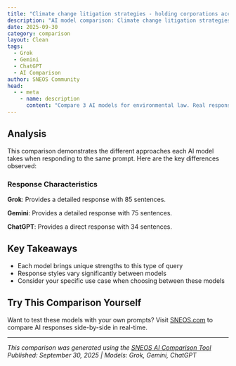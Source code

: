 ```yaml
---
title: "Climate change litigation strategies - holding corporations accountable"
description: "AI model comparison: Climate change litigation strategies - holding corporations accountable..."
date: 2025-09-30
category: comparison
layout: Clean
tags:
  - Grok
  - Gemini
  - ChatGPT
  - AI Comparison
author: SNEOS Community
head:
  - - meta
    - name: description
      content: "Compare 3 AI models for environmental law. Real responses from Grok, Gemini, ChatGPT with detailed analysis."
---
```


<ChatComparison
  title="Climate change litigation strategies - holding corporations accountable"
  prompt="Climate change litigation strategies - holding corporations accountable"
  :responses='{
    "Grok": "Climate change litigation is an emerging and powerful tool to hold corporations accountable for their contributions to global warming and environmental degradation. Various strategies have been employed by plaintiffs, including individuals, communities, NGOs, and governments, to seek justice, enforce accountability, and drive systemic change. Below are key strategies and considerations for pursuing climate change litigation against corporations, along with examples and challenges.\n\n---\n\n### 1. **Establishing Legal Basis for Liability**\n   - **Nuisance Claims**: Many lawsuits argue that corporations create a \u0022public nuisance\u0022 by emitting greenhouse gases (GHGs) that contribute to climate change, harming communities through rising sea levels, extreme weather, or loss of livelihoods.\n     - *Example*: In *Kivalina v. ExxonMobil Corp.* (2008), an Alaskan village sued major energy companies, claiming that their GHG emissions caused coastal erosion, forcing relocation. Although the case was dismissed, it set a precedent for future nuisance claims.\n   - **Negligence**: Plaintiffs assert that corporations have a duty of care to avoid harming the environment and public health, and their failure to reduce emissions or disclose risks constitutes negligence.\n     - *Example*: In *Milieudefensie v. Royal Dutch Shell* (2021), a Dutch court ruled that Shell must reduce its carbon emissions by 45% by 2030, finding that the company\u2019s inaction breached its duty of care under human rights obligations.\n   - **Product Liability**: Some cases focus on holding corporations accountable for defective or harmful products (e.g., fossil fuels) that contribute to climate change, arguing that companies failed to warn consumers about environmental risks.\n   - **Human Rights Violations**: Litigation increasingly ties corporate emissions to violations of human rights, such as the right to life, health, or a clean environment, leveraging international frameworks like the Paris Agreement or the UN Guiding Principles on Business and Human Rights.\n     - *Example*: In *Neubauer v. Germany* (2021), young activists successfully argued that the government\u2019s inadequate climate policies violated their fundamental rights, which indirectly pressures corporations to comply with stricter regulations.\n\n---\n\n### 2. **Attribution Science as Evidence**\n   - Advances in climate science, particularly attribution studies, allow plaintiffs to link specific corporate emissions to climate impacts. This strengthens causation arguments in court.\n   - *Example*: The Carbon Majors Report (2013) by the Climate Accountability Institute showed that just 100 companies are responsible for over 70% of historical GHG emissions since 1850. Courts increasingly reference such data to establish corporate responsibility.\n   - Corporations like ExxonMobil, Chevron, and Shell have faced lawsuits based on attribution science, with plaintiffs demonstrating how their emissions contribute to specific harms like heatwaves or sea-level rise.\n\n---\n\n### 3. **Targeting Corporate Deception and Greenwashing**\n   - **Misrepresentation and Fraud**: Lawsuits accuse corporations of misleading the public and investors about the risks of climate change or the environmental impact of their operations. This includes hiding scientific findings or exaggerating sustainability efforts (\u0022greenwashing\u0022).\n     - *Example*: In *People of the State of New York v. ExxonMobil Corp.* (2018), the state sued ExxonMobil for allegedly defrauding investors by downplaying climate risks. While the court ruled in ExxonMobil\u2019s favor, such cases increase public scrutiny and pressure for transparency.\n   - **Consumer Protection Laws**: Plaintiffs use consumer protection statutes to challenge false advertising claims about \u201Cgreen\u201D or \u201Csustainable\u201D products.\n     - *Example*: In 2022, several lawsuits in the U.S. targeted companies for misleading net-zero pledges that lacked credible action plans, arguing these claims violated consumer trust.\n\n---\n\n### 4. **Leveraging Shareholder and Investor Actions**\n   - **Fiduciary Duty Claims**: Shareholders sue corporate boards for failing to disclose climate risks or for not transitioning to sustainable practices, which could harm long-term financial performance.\n     - *Example*: In *ClientEarth v. Shell* (2023), the environmental group, acting as a minority shareholder, sued Shell\u2019s board for mismanaging climate risks, though the case was initially dismissed.\n   - **Securities Litigation**: Investors argue that corporations violate securities laws by not adequately reporting climate-related financial risks, as required by regulations like the U.S. SEC\u2019s climate disclosure rules (proposed in 2022) or the EU\u2019s Sustainable Finance Disclosure Regulation.\n     - *Example*: Lawsuits against companies like BP after the Deepwater Horizon spill included claims of inadequate risk disclosure related to environmental impacts.\n\n---\n\n### 5. **Government and Regulatory Litigation**\n   - **State and Municipal Lawsuits**: Local and state governments sue corporations for damages caused by climate change, seeking compensation for infrastructure costs, disaster recovery, and adaptation measures.\n     - *Example*: Multiple U.S. cities and states, including Honolulu and Rhode Island, have filed lawsuits against fossil fuel companies, alleging they should bear financial responsibility for climate adaptation costs.\n   - **Pressuring Policy Enforcement**: Litigation can indirectly hold corporations accountable by forcing governments to enforce stricter climate regulations or emissions standards, which in turn affect corporate behavior.\n\n---\n\n### 6. **International and Cross-Border Litigation**\n   - **Transnational Claims**: Plaintiffs in vulnerable regions, often in the Global South, target corporations headquartered in the Global North, leveraging international law or forums like the European Court of Human Rights.\n     - *Example*: In *Urgenda Foundation v. State of the Netherlands* (2019), the Dutch Supreme Court upheld a ruling that the government must reduce emissions, setting a precedent for similar cases against corporations like Shell in the same jurisdiction.\n   - **Climate Refugees and Displacement**: Lawsuits are emerging on behalf of communities displaced by climate change, arguing that corporations bear responsibility for loss and damage.\n     - *Example*: Pacific Island nations have explored litigation against major polluters, supported by frameworks like the UNFCCC\u2019s Loss and Damage provisions.\n\n---\n\n### Key Challenges in Climate Change Litigation\n1. **Proving Causation**: Linking a specific corporation\u2019s emissions to localized climate harms remains scientifically and legally complex, though attribution science is narrowing this gap.\n2. **Jurisdictional Issues**: Corporations often operate across borders, raising questions about where lawsuits should be filed and which laws apply.\n3. **Corporate Defenses**: Companies argue they comply with existing regulations, that emissions are a collective societal issue, or that responsibility lies with governments, not private entities.\n4. **Resource Disparities**: Corporations often have vast legal and financial resources compared to plaintiffs, making prolonged litigation challenging for individuals or small organizations.\n5. **Policy Backlash**: Successful litigation can lead to political or regulatory pushback, as seen in some U.S. states passing laws to shield fossil fuel companies from lawsuits.\n\n---\n\n### Emerging Trends and Opportunities\n1. **Focus on Scope 3 Emissions**: Litigation is increasingly targeting corporations for indirect emissions (e.g., from supply chains or product use), expanding accountability.\n2. **Youth-Led Litigation**: Young activists are driving cases, framing climate inaction as intergenerational injustice, as seen in *Juliana v. United States* (filed in 2015, ongoing).\n3. **Legislative Support**: Jurisdictions are enacting \u201Cclimate liability\u201D laws, like proposals in the EU for mandatory corporate due diligence on environmental harms.\n4. **Collaborative Lawsuits**: NGOs, governments, and affected communities are partnering to pool resources and amplify impact, as seen in global networks like the Climate Litigation Network.\n5. **Focus on Just Transition**: Cases increasingly demand that corporations fund a just transition for workers and communities dependent on fossil fuel industries.\n\n---\n\n### Conclusion\nHolding corporations accountable through climate change litigation requires a multi-pronged approach, combining innovative legal theories, robust scientific evidence, and public advocacy. While challenges like causation and resource disparities persist, landmark victories (e.g., against Shell in the Netherlands) demonstrate the potential of litigation to drive corporate accountability and accelerate the transition to a low-carbon economy. Collaborating with scientists, policymakers, and grassroots movements can further strengthen these efforts, ensuring that legal strategies align with broader societal and environmental goals.",
    "Gemini": "## Climate Change Litigation Strategies for Holding Corporations Accountable\n\nClimate change litigation is a rapidly evolving field that seeks to hold various actors, including corporations, accountable for their contributions to climate change and the resulting harms. The strategies employed are diverse and innovative, often drawing upon existing legal frameworks and developing new arguments. Here\u0027s a breakdown of some key strategies:\n\n**I. Bases for Holding Corporations Accountable:**\n\n*   **Causation:**  Linking a corporation\u0027s emissions or activities directly to specific climate change impacts (e.g., sea-level rise, extreme weather events) is a major challenge. Strategies to overcome this include:\n    *   **Attribution Science:**  Using climate models and statistical analyses to demonstrate how specific emissions contributed to a particular event or ongoing problem.\n    *   **Market Share Liability:**  If precise attribution is impossible, holding companies responsible based on their overall contribution to the market of greenhouse gas emissions. (This is often controversial and faces legal hurdles.)\n    *   **Carbon Majors Reports:**  Referencing studies identifying the top emitters (often large fossil fuel companies) and demonstrating their significant contribution to global emissions.\n\n*   **Negligence:**  Arguing that corporations had a duty of care to prevent foreseeable harm from their activities and breached that duty by failing to take reasonable steps to mitigate or disclose climate risks.\n    *   **Constructive Knowledge:**  Demonstrating that corporations knew or should have known about the risks of climate change based on available scientific information and internal research.\n    *   **Failure to Warn:**  Alleging that corporations failed to adequately warn consumers, investors, and the public about the dangers associated with their products or activities.\n    *   **Insufficient Mitigation Efforts:**  Arguing that corporations\u0027 actions to reduce emissions were inadequate in light of the known risks and available technologies.\n\n*   **Nuisance:**  Claiming that corporate activities, particularly emissions, constitute a public or private nuisance by interfering with the enjoyment of property or the environment.\n    *   **Public Nuisance:**  Focuses on widespread harm to the public (e.g., air pollution, sea-level rise impacting coastal communities). Often requires government involvement.\n    *   **Private Nuisance:**  Deals with harm to specific individuals or property owners (e.g., flooding caused by deforestation facilitated by a corporation).\n\n*   **Fraud/Misrepresentation:**  Asserting that corporations deliberately misled the public, investors, or policymakers about the risks of climate change or the effectiveness of their products.\n    *   **Greenwashing:**  Claiming that corporations falsely presented themselves as environmentally responsible while continuing to engage in harmful practices.\n    *   **Suppression of Science:**  Alleging that corporations actively suppressed or misrepresented scientific findings related to climate change.\n\n*   **Breach of Fiduciary Duty:**  In cases involving investment funds or pension plans, arguing that fund managers breached their fiduciary duty by failing to adequately consider climate risks in their investment decisions.\n    *   **Failure to Assess Climate Risks:**  Alleging that managers did not properly evaluate the potential impacts of climate change on their investments.\n    *   **Failure to Advocate for Climate Action:**  Arguing that managers did not use their influence to push companies to reduce emissions.\n\n*   **Human Rights Violations:**  Linking climate change impacts to violations of fundamental human rights, such as the right to life, health, food, water, and a healthy environment.\n    *   **Disproportionate Impacts:**  Focusing on how climate change disproportionately affects vulnerable populations, such as Indigenous communities, low-income communities, and people living in developing countries.\n\n**II. Types of Climate Change Litigation Cases Against Corporations:**\n\n*   **Direct Actions:**  Suits brought by individuals, communities, or governments seeking compensation for damages caused by climate change impacts (e.g., property damage from extreme weather events).\n*   **Shareholder Actions:**  Lawsuits filed by shareholders alleging that corporate directors or officers breached their fiduciary duty by failing to adequately address climate risks.\n*   **Securities Fraud Actions:**  Claims that corporations made false or misleading statements about climate risks in their securities filings, resulting in financial losses for investors.\n*   **Strategic Lawsuits Against Public Participation (SLAPPs):** While less frequent in climate litigation, these suits can be filed by corporations to intimidate or silence activists and researchers.  These are usually met with anti-SLAPP legislation (where it exists).\n*   **Regulatory Challenges:**  Lawsuits challenging government permits or approvals for projects that would contribute to greenhouse gas emissions (e.g., coal mines, oil pipelines).\n*   **Policy and Advocacy:**  While not strictly litigation, legal strategies can be used to support advocacy efforts aimed at influencing climate policy and regulation.\n\n**III. Key Challenges in Climate Change Litigation:**\n\n*   **Causation:**  Proving a direct causal link between a corporation\u0027s actions and specific climate change impacts is a complex and often costly endeavor.\n*   **Jurisdiction:**  Determining which court has jurisdiction over a climate change case can be challenging, especially when dealing with multinational corporations and global emissions.\n*   **Political Question Doctrine:**  Some courts have invoked the political question doctrine to dismiss climate change cases, arguing that they involve policy decisions that are best left to the legislative or executive branch.\n*   **Statute of Limitations:**  Determining the applicable statute of limitations can be difficult, as climate change impacts are often gradual and cumulative.\n*   **Standing:**  Plaintiffs must demonstrate that they have suffered a concrete and particularized injury as a result of climate change in order to have standing to sue.\n*   **Financial Resources:**  Litigation against large corporations can be expensive and time-consuming, requiring significant financial resources.\n\n**IV. Recent Trends and Developments:**\n\n*   **Increased Number of Cases:**  Climate change litigation is on the rise globally, with cases being filed in a growing number of jurisdictions.\n*   **Focus on Corporate Disclosures:**  There is increasing pressure on corporations to disclose climate-related risks and emissions.\n*   **Growing Role of Human Rights:**  Human rights arguments are becoming more prominent in climate change litigation.\n*   **Rise of Attribution Science:**  Advancements in attribution science are making it easier to link specific emissions to climate change impacts.\n*   **Investor-Driven Litigation:**  Shareholder lawsuits are becoming more common, as investors demand greater transparency and accountability from corporations on climate issues.\n*   **Influence of Youth Activism:**  Youth climate activists are playing an increasingly important role in raising awareness and mobilizing support for climate change litigation.\n\n**V. Examples of Successful or Influential Cases:**\n\n*   **Massachusetts v. EPA (2007):**  The U.S. Supreme Court ruled that the EPA has the authority to regulate greenhouse gas emissions under the Clean Air Act.  This case paved the way for further climate regulation.\n*   **Urgenda Foundation v. State of the Netherlands (2019):**  The Dutch Supreme Court ordered the government to reduce greenhouse gas emissions by at least 25% by the end of 2020, citing its duty to protect citizens from climate change.\n*   **Milieudefensie et al. v. Royal Dutch Shell (2021):**  A Dutch court ordered Royal Dutch Shell to reduce its carbon emissions by 45% by 2030, holding the company responsible for its contribution to climate change.\n*   **Various cases against fossil fuel companies:**  Numerous lawsuits have been filed against major oil companies, seeking compensation for damages caused by climate change and alleging that they misled the public about the risks of climate change. These are often in the early stages and face significant legal challenges, but represent a significant area of activity.\n\n**VI. Conclusion:**\n\nClimate change litigation is a complex and evolving field that holds significant potential for holding corporations accountable for their contributions to climate change. While there are numerous challenges, the increasing number of cases, the advancements in attribution science, and the growing awareness of climate risks are creating new opportunities for legal action. By employing a variety of legal strategies and building strong evidentiary records, plaintiffs can increase their chances of success and contribute to a more sustainable future. It is crucial to recognize that this is a dynamic area, and the specific legal landscape will vary considerably based on jurisdiction.  Staying informed about the latest developments in case law and scientific research is essential for anyone involved in climate change litigation.\n",
    "ChatGPT": "Certainly! Here\u2019s an overview of climate change litigation strategies aimed at holding corporations accountable:\n\n### Climate Change Litigation Strategies to Hold Corporations Accountable\n\n1. **Public Nuisance Claims**\n   - **Concept**: Argues that a corporation\u2019s greenhouse gas emissions interfere with public rights, such as clean air and public health.\n   - **Example**: Suits claiming that fossil fuel companies\u2019 contributions to climate change constitute a public nuisance.\n\n2. **Negligence and Duty of Care**\n   - **Concept**: Corporations owe a duty of care to the public and shareholders to avoid causing foreseeable harm through their operations.\n   - **Application**: Plaintiffs argue that corporations negligently failed to mitigate or disclose climate risks, resulting in harm.\n\n3. **Fraud and Misrepresentation**\n   - **Concept**: Lawsuits focus on corporations that misled investors or the public about the environmental impact of their activities or climate risks.\n   - **Example**: Cases where companies knowingly discredited climate science or hid emissions data.\n\n4. **Breach of Fiduciary Duty**\n   - **Concept**: Corporate officers and directors have fiduciary duties to stakeholders, including managing climate risks responsibly.\n   - **Strategy**: Claims that executives failed to consider or disclose material climate-related financial risks breach these duties.\n\n5. **Consumer Protection and False Advertising**\n   - **Concept**: Targeting misleading environmental claims (\u201Cgreenwashing\u201D) under consumer protection laws.\n   - **Strategy**: Suits argue corporations falsely advertise products or practices as environmentally friendly.\n\n6. **Human Rights-Based Claims**\n   - **Concept**: Using human rights frameworks to hold corporations accountable for climate impacts affecting rights to life, health, and livelihoods.\n   - **Application**: Brought before domestic courts or international bodies.\n\n7. **Contractual and Corporate Governance Approaches**\n   - **Concept**: Shareholders push for climate accountability through derivative suits or votes, holding corporations accountable for climate-related decisions.\n   - **Strategy**: Litigation to enforce corporate bylaws or climate commitments.\n\n8. **Environmental Impact and Regulatory Compliance**\n   - **Concept**: Suits alleging violations of environmental laws or regulations requiring emissions limits or disclosures.\n   - **Strategy**: Enforcement actions compel corporations to reduce emissions or improve reporting.\n\n### Examples of Landmark Cases and Approaches\n- **ExxonMobil and SEC**: Investor suits for misleading climate risk disclosures.\n- **Urgenda Foundation v. Netherlands**: While state-focused, it influences corporate accountability.\n- **Juliana v. United States**: Youth plaintiffs challenging the government and indirectly targeting fossil fuel companies.\n\n### Key Considerations\n- **Evidence gathering**: Using scientific data to link corporate emissions to climate harms.\n- **Jurisdiction and applicable law**: Selecting venues favorable to climate claims.\n- **Combining legal and advocacy strategies** to increase pressure beyond courts.\n\n---\n\nIf you want, I can provide more detailed case studies, jurisdiction-specific advice, or strategies tailored to particular types of corporations."
  }'
  published-date="11:30"
/>

## Analysis

This comparison demonstrates the different approaches each AI model takes when responding to the same prompt. Here are the key differences observed:

### Response Characteristics

**Grok**: Provides a detailed response with 85 sentences. 

**Gemini**: Provides a detailed response with 75 sentences. 

**ChatGPT**: Provides a direct response with 34 sentences. 

## Key Takeaways

- Each model brings unique strengths to this type of query
- Response styles vary significantly between models
- Consider your specific use case when choosing between these models

## Try This Comparison Yourself

Want to test these models with your own prompts? Visit [SNEOS.com](https://sneos.com) to compare AI responses side-by-side in real-time.

---

*This comparison was generated using the [SNEOS AI Comparison Tool](https://sneos.com)*
*Published: September 30, 2025 | Models: Grok, Gemini, ChatGPT*
